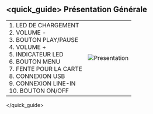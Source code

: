 ## <quick_guide> Présentation Générale

|  |  |
|:-------|:-------|
|1.	LED DE CHARGEMENT  <br> 2. VOLUME -<br> 3.	BOUTON PLAY/PAUSE <br> 4. VOLUME + <br> 5. INDICATEUR LED <br> 6. BOUTON MENU<br> 7. FENTE POUR LA CARTE <br> 8.	CONNEXION USB <br> 9.	CONNEXION LINE-IN <br> 10. BOUTON ON/OFF <br>|![Presentation](http://static.energysistem.com/images/manuals/42026/53a15454021ec.jpg)|
</quick_guide>
